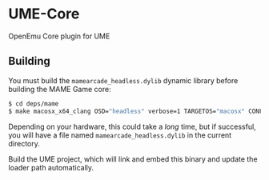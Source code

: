 UME-Core
========

OpenEmu Core plugin for UME

Building
--------

You must build the `mamearcade_headless.dylib` dynamic library before building the MAME Game core:

```sh
$ cd deps/mame
$ make macosx_x64_clang OSD="headless" verbose=1 TARGETOS="macosx" CONFIG="headless-rel" TARGET=mame SUBTARGET=arcade -j8
```

Depending on your hardware, this could take a _long_ time, but if successful, you will have a file named `mamearcade_headless.dylib` in the current directory.

Build the UME project, which will link and embed this binary and update the loader path automatically.

